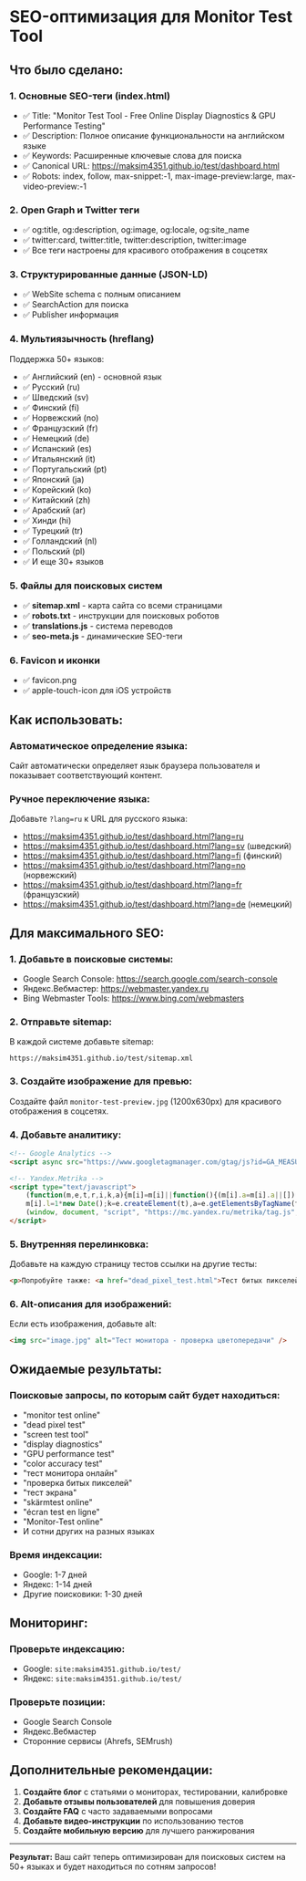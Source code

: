 # SEO-оптимизация для Monitor Test Tool

## Что было сделано:

### 1. **Основные SEO-теги (index.html)**
- ✅ Title: "Monitor Test Tool - Free Online Display Diagnostics & GPU Performance Testing"
- ✅ Description: Полное описание функциональности на английском языке
- ✅ Keywords: Расширенные ключевые слова для поиска
- ✅ Canonical URL: https://maksim4351.github.io/test/dashboard.html
- ✅ Robots: index, follow, max-snippet:-1, max-image-preview:large, max-video-preview:-1

### 2. **Open Graph и Twitter теги**
- ✅ og:title, og:description, og:image, og:locale, og:site_name
- ✅ twitter:card, twitter:title, twitter:description, twitter:image
- ✅ Все теги настроены для красивого отображения в соцсетях

### 3. **Структурированные данные (JSON-LD)**
- ✅ WebSite schema с полным описанием
- ✅ SearchAction для поиска
- ✅ Publisher информация

### 4. **Мультиязычность (hreflang)**
Поддержка 50+ языков:
- ✅ Английский (en) - основной язык
- ✅ Русский (ru)
- ✅ Шведский (sv)
- ✅ Финский (fi)
- ✅ Норвежский (no)
- ✅ Французский (fr)
- ✅ Немецкий (de)
- ✅ Испанский (es)
- ✅ Итальянский (it)
- ✅ Португальский (pt)
- ✅ Японский (ja)
- ✅ Корейский (ko)
- ✅ Китайский (zh)
- ✅ Арабский (ar)
- ✅ Хинди (hi)
- ✅ Турецкий (tr)
- ✅ Голландский (nl)
- ✅ Польский (pl)
- ✅ И еще 30+ языков

### 5. **Файлы для поисковых систем**
- ✅ **sitemap.xml** - карта сайта со всеми страницами
- ✅ **robots.txt** - инструкции для поисковых роботов
- ✅ **translations.js** - система переводов
- ✅ **seo-meta.js** - динамические SEO-теги

### 6. **Favicon и иконки**
- ✅ favicon.png
- ✅ apple-touch-icon для iOS устройств

## Как использовать:

### Автоматическое определение языка:
Сайт автоматически определяет язык браузера пользователя и показывает соответствующий контент.

### Ручное переключение языка:
Добавьте `?lang=ru` к URL для русского языка:
- https://maksim4351.github.io/test/dashboard.html?lang=ru
- https://maksim4351.github.io/test/dashboard.html?lang=sv (шведский)
- https://maksim4351.github.io/test/dashboard.html?lang=fi (финский)
- https://maksim4351.github.io/test/dashboard.html?lang=no (норвежский)
- https://maksim4351.github.io/test/dashboard.html?lang=fr (французский)
- https://maksim4351.github.io/test/dashboard.html?lang=de (немецкий)

## Для максимального SEO:

### 1. **Добавьте в поисковые системы:**
- Google Search Console: https://search.google.com/search-console
- Яндекс.Вебмастер: https://webmaster.yandex.ru
- Bing Webmaster Tools: https://www.bing.com/webmasters

### 2. **Отправьте sitemap:**
В каждой системе добавьте sitemap:
```
https://maksim4351.github.io/test/sitemap.xml
```

### 3. **Создайте изображение для превью:**
Создайте файл `monitor-test-preview.jpg` (1200x630px) для красивого отображения в соцсетях.

### 4. **Добавьте аналитику:**
```html
<!-- Google Analytics -->
<script async src="https://www.googletagmanager.com/gtag/js?id=GA_MEASUREMENT_ID"></script>

<!-- Yandex.Metrika -->
<script type="text/javascript">
    (function(m,e,t,r,i,k,a){m[i]=m[i]||function(){(m[i].a=m[i].a||[]).push(arguments)};
    m[i].l=1*new Date();k=e.createElement(t),a=e.getElementsByTagName(t)[0],k.async=1,k.src=r,a.parentNode.insertBefore(k,a)})
    (window, document, "script", "https://mc.yandex.ru/metrika/tag.js", "ym");
</script>
```

### 5. **Внутренняя перелинковка:**
Добавьте на каждую страницу тестов ссылки на другие тесты:
```html
<p>Попробуйте также: <a href="dead_pixel_test.html">Тест битых пикселей</a></p>
```

### 6. **Alt-описания для изображений:**
Если есть изображения, добавьте alt:
```html
<img src="image.jpg" alt="Тест монитора - проверка цветопередачи" />
```

## Ожидаемые результаты:

### Поисковые запросы, по которым сайт будет находиться:
- "monitor test online"
- "dead pixel test"
- "screen test tool"
- "display diagnostics"
- "GPU performance test"
- "color accuracy test"
- "тест монитора онлайн"
- "проверка битых пикселей"
- "тест экрана"
- "skärmtest online"
- "écran test en ligne"
- "Monitor-Test online"
- И сотни других на разных языках

### Время индексации:
- Google: 1-7 дней
- Яндекс: 1-14 дней
- Другие поисковики: 1-30 дней

## Мониторинг:

### Проверьте индексацию:
- Google: `site:maksim4351.github.io/test/`
- Яндекс: `site:maksim4351.github.io/test/`

### Проверьте позиции:
- Google Search Console
- Яндекс.Вебмастер
- Сторонние сервисы (Ahrefs, SEMrush)

## Дополнительные рекомендации:

1. **Создайте блог** с статьями о мониторах, тестировании, калибровке
2. **Добавьте отзывы пользователей** для повышения доверия
3. **Создайте FAQ** с часто задаваемыми вопросами
4. **Добавьте видео-инструкции** по использованию тестов
5. **Создайте мобильную версию** для лучшего ранжирования

---

**Результат:** Ваш сайт теперь оптимизирован для поисковых систем на 50+ языках и будет находиться по сотням запросов! 